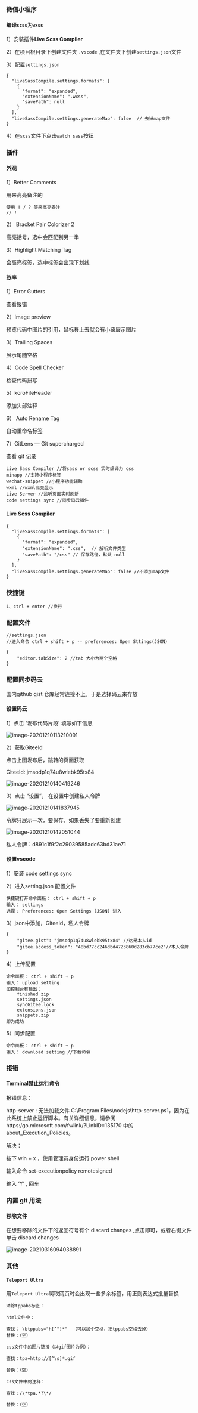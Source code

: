 ### 微信小程序

#### 编译`scss`为`wxss`

1）安装插件**Live Scss Compiler**

2）在项目根目录下创建文件夹 `.vscode` ,在文件夹下创建`settings.json`文件

3）配置`settings.json`

```
{
  "liveSassCompile.settings.formats": [
    {
      "format": "expanded",
      "extensionName": ".wxss",
      "savePath": null
    }
  ],
  "liveSassCompile.settings.generateMap": false  // 去掉map文件
}
```

4）在`scss`文件下点击`watch sass`按钮

### 插件

#### 外观

1）Better Comments

用来高亮备注的

```
使用 ! / ? 等来高亮备注
// ! 
```

2） Bracket Pair Colorizer 2

高亮括号，选中会匹配到另一半

3）Highlight Matching Tag

会高亮标签，选中标签会出现下划线

#### 效率

1）Error Gutters

查看报错

2）Image preview

预览代码中图片的引用，鼠标移上去就会有小窗展示图片

3）Trailing Spaces

展示尾随空格

4）Code Spell Checker

检查代码拼写

5）koroFileHeader

添加头部注释

6） Auto Rename Tag

自动重命名标签

7）GitLens — Git supercharged

查看 git 记录

```
Live Sass Compiler //将sass or scss 实时编译为 css
minapp //支持小程序标签
wechat-snippet //小程序功能辅助
wxml //wxml高亮显示
Live Server //监听页面实时刷新
code settings sync //同步码云插件
```

#### Live Scss Compiler

```
{
  "liveSassCompile.settings.formats": [
    {
      "format": "expanded",
      "extensionName": ".css",  // 解析文件类型
      "savePath": "/css" // 保存路径，默认 null
    }
  ],
  "liveSassCompile.settings.generateMap": false //不添加map文件
}
```

### 快捷键

```
1、ctrl + enter //换行
```

### 配置文件

```
//settings.json
//进入命令 ctrl + shift + p -- preferences: Open Sttings(JSON)

{
	"editor.tabSize": 2 //tab 大小为两个空格
}
```

### 配置同步码云

国内github gist 仓库经常连接不上，于是选择码云来存放

#### 设置码云

1）点击 '发布代码片段' 填写如下信息

![image-20201210113210091](vscode.assets/image-20201210113210091.png)

2）获取GiteeId

点击上图发布后，跳转的页面获取

GiteeId:  jmsodp1q74u8wlebk95tx84

![image-20201210140419246](vscode.assets/image-20201210140419246.png)

3）点击 “设置”， 在设置中创建私人令牌

![image-20201210141837945](vscode.assets/image-20201210141837945.png)

令牌只展示一次，要保存，如果丢失了要重新创建

![image-20201210142051044](vscode.assets/image-20201210142051044.png)

私人令牌：d891c1f9f2c29039585adc63bd31ae71

#### 设置vscode

1）安装 code settings sync

2）进入setting.json 配置文件

```
快捷键打开命令面板： ctrl + shift + p
输入： settings
选择： Preferences: Open Settings (JSON) 进入
```

3）json中添加，GiteeId，私人令牌

```
{
	"gitee.gist": "jmsodp1q74u8wlebk95tx84" //这是本人id
	"gitee.access_token": "48bd77cc246dbd4723860d283cb77ce2"//本人令牌
}
```

4）上传配置

```
命令面板： ctrl + shift + p
输入： upload setting
如控制台有输出：
    finished zip
    settings.json
    syncGitee.lock
    extensions.json
    snippets.zip
即为成功
```

5）同步配置

```
命令面板： ctrl + shift + p
输入： download setting //下载命令
```

### 报错

#### Terminal禁止运行命令

报错信息：

http-server : 无法加载文件 C:\Program Files\nodejs\http-server.ps1，因为在此系统上禁止运行脚本。有关详细信息，请参阅 https:/go.microsoft.com/fwlink/?LinkID=135170 中的 about_Execution_Policies。

解决：

按下 win + x ，使用管理员身份运行 power shell

输入命令 set-executionpolicy remotesigned

输入 ‘Y’ , 回车

### 内置 git 用法

#### 移除文件

在想要移除的文件下的返回符号有个 discard changes ,点击即可，或者右键文件单击 discard changes 

![image-20210316094038891](vscode.assets/image-20210316094038891.png)

### 其他

#### `Teleport Ultra`

用`Teleport Ultra`爬取网页时会出现一些多余标签，用正则表达式批量替换

```
清除tppabs标签：

html文件中：

查找： \btppabs="h[^"]*"  （可以加个空格，把tppabs空格去掉）
替换：（空）

css文件中的图片链接（以gif图片为例）：

查找：tpa=http://[^\s]*.gif

替换：（空）

css文件中的注释：

查找：/\*tpa.*?\*/

替换：（空）
```

